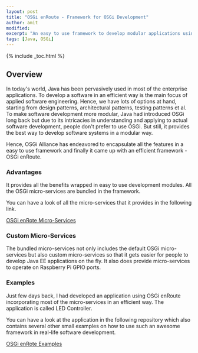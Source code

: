 ```yaml
---
layout: post
title: "OSGi enRoute - Framework for OSGi Development"
author: amit
modified:
excerpt: "An easy to use framework to develop modular applications using OSGi"
tags: [Java, OSGi]
---
```


{% include _toc.html %}

## Overview

In today's world, Java has been pervasively used in most of the enterprise applications. To develop a software in an efficient way is the main focus of applied software engineering. Hence, we have lots of options at hand, starting from design patterns, architectural patterns, testing patterns et al. To make software development more modular, Java had introduced OSGi long back but due to its intricacies in understanding and applying to actual software development, people don't prefer to use OSGi. But still, it provides the best way to develop software systems in a modular way.

Hence, OSGi Alliance has endeavored to encapsulate all the features in a easy to use framework and finally it came up with an efficient framework - OSGi enRoute.

### Advantages

It provides all the benefits wrapped in easy to use development modules. All the OSGi micro-services are bundled in the framework.

You can have a look of all the micro-services that it provides in the following link.

<a markdown="0" href="http://enroute.osgi.org/book/400-services.html" class="btn" target="_blank">OSGi enRote Micro-Services</a>

### Custom Micro-Services

The bundled micro-services not only includes the default OSGi micro-services but also custom micro-services so that it gets easier for people to develop Java EE applications on the fly. It also does provide micro-services to operate on Raspberry Pi GPIO ports.

### Examples

Just few days back, I had developed an application using OSGi enRoute incorporating most of the micro-services in an efficient way. The application is called LED Controller.

You can have a look at the application in the following repository which also contains several other small examples on how to use such an awesome framework in real-life software development.

<a markdown="0" href="https://github.com/osgi/osgi.enroute.examples" class="btn" target="_blank">OSGi enRote Examples</a>
